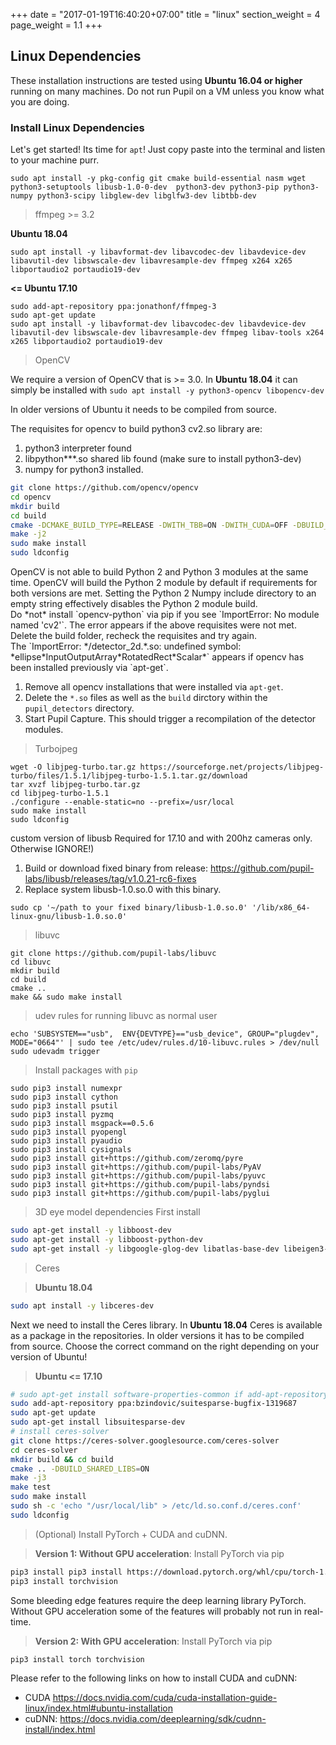 +++
date = "2017-01-19T16:40:20+07:00"
title = "linux"
section_weight = 4
page_weight = 1.1
+++

## Linux Dependencies

These installation instructions are tested using **Ubuntu 16.04 or higher** running on many machines. Do not run Pupil on a VM unless you know what you are doing.

### Install Linux Dependencies

Let's get started! Its time for `apt`!  Just copy paste into the terminal and listen to your machine purr.

```
sudo apt install -y pkg-config git cmake build-essential nasm wget python3-setuptools libusb-1.0-0-dev  python3-dev python3-pip python3-numpy python3-scipy libglew-dev libglfw3-dev libtbb-dev
```

> ffmpeg >= 3.2

**Ubuntu 18.04**
```
sudo apt install -y libavformat-dev libavcodec-dev libavdevice-dev libavutil-dev libswscale-dev libavresample-dev ffmpeg x264 x265 libportaudio2 portaudio19-dev
```

**<= Ubuntu 17.10**
```
sudo add-apt-repository ppa:jonathonf/ffmpeg-3
sudo apt-get update
sudo apt install -y libavformat-dev libavcodec-dev libavdevice-dev libavutil-dev libswscale-dev libavresample-dev ffmpeg libav-tools x264 x265 libportaudio2 portaudio19-dev
```

> OpenCV

We require a version of OpenCV that is >= 3.0. In **Ubuntu 18.04** it can simply be installed with `sudo apt install -y python3-opencv libopencv-dev`

In older versions of Ubuntu it needs to be compiled from source.

The requisites for opencv to build python3 cv2.so library are:

1. python3 interpreter found
1. libpython***.so shared lib found (make sure to install python3-dev)
1. numpy for python3 installed.

```bash
git clone https://github.com/opencv/opencv
cd opencv
mkdir build
cd build
cmake -DCMAKE_BUILD_TYPE=RELEASE -DWITH_TBB=ON -DWITH_CUDA=OFF -DBUILD_opencv_python2=OFF -DBUILD_opencv_python3=ON ..
make -j2
sudo make install
sudo ldconfig
```

<aside class="notice">
OpenCV is not able to build Python 2 and Python 3 modules at the same time.
OpenCV will build the Python 2 module by default if requirements for both
versions are met. Setting the Python 2 Numpy include directory to an empty
string effectively disables the Python 2 module build.
</aside>

<aside class="faq">
Do *not* install `opencv-python` via pip if you see `ImportError: No module named 'cv2'`.
The error appears if the above requisites were not met.
Delete the build folder, recheck the requisites and try again.
</aside>

<aside class="faq">
The `ImportError: */detector_2d.*.so: undefined symbol: *ellipse*InputOutputArray*RotatedRect*Scalar*`
appears if opencv has been installed previously via `apt-get`.

1. Remove all opencv installations that were installed via `apt-get`.
1. Delete the `*.so` files as well as the `build` dirctory within the `pupil_detectors` directory.
1. Start Pupil Capture. This should trigger a recompilation of the detector modules.
</aside>

> Turbojpeg

```
wget -O libjpeg-turbo.tar.gz https://sourceforge.net/projects/libjpeg-turbo/files/1.5.1/libjpeg-turbo-1.5.1.tar.gz/download
tar xvzf libjpeg-turbo.tar.gz
cd libjpeg-turbo-1.5.1
./configure --enable-static=no --prefix=/usr/local
sudo make install
sudo ldconfig
```

custom version of libusb
Required for 17.10 and with 200hz cameras only. Otherwise IGNORE!)

1. Build or download fixed binary from release: https://github.com/pupil-labs/libusb/releases/tag/v1.0.21-rc6-fixes
1. Replace system libusb-1.0.so.0 with this binary.

`sudo cp '~/path to your fixed binary/libusb-1.0.so.0' '/lib/x86_64-linux-gnu/libusb-1.0.so.0'`


> libuvc

```
git clone https://github.com/pupil-labs/libuvc
cd libuvc
mkdir build
cd build
cmake ..
make && sudo make install
```

> udev rules for running libuvc as normal user

```
echo 'SUBSYSTEM=="usb",  ENV{DEVTYPE}=="usb_device", GROUP="plugdev", MODE="0664"' | sudo tee /etc/udev/rules.d/10-libuvc.rules > /dev/null
sudo udevadm trigger
```

> Install packages with `pip`

```
sudo pip3 install numexpr
sudo pip3 install cython
sudo pip3 install psutil
sudo pip3 install pyzmq
sudo pip3 install msgpack==0.5.6
sudo pip3 install pyopengl
sudo pip3 install pyaudio
sudo pip3 install cysignals
sudo pip3 install git+https://github.com/zeromq/pyre
sudo pip3 install git+https://github.com/pupil-labs/PyAV
sudo pip3 install git+https://github.com/pupil-labs/pyuvc
sudo pip3 install git+https://github.com/pupil-labs/pyndsi
sudo pip3 install git+https://github.com/pupil-labs/pyglui
```

> 3D eye model dependencies
First install 

```bash
sudo apt-get install -y libboost-dev
sudo apt-get install -y libboost-python-dev
sudo apt-get install -y libgoogle-glog-dev libatlas-base-dev libeigen3-dev
```

> Ceres

> **Ubuntu 18.04**

```bash
sudo apt install -y libceres-dev
```

Next we need to install the Ceres library. In **Ubuntu 18.04** Ceres is available as a package in the repositories.
In older versions it has to be compiled from source. Choose the correct command on the right depending on your version 
of Ubuntu!

> **Ubuntu <= 17.10**

```bash
# sudo apt-get install software-properties-common if add-apt-repository is not found
sudo add-apt-repository ppa:bzindovic/suitesparse-bugfix-1319687
sudo apt-get update
sudo apt-get install libsuitesparse-dev
# install ceres-solver
git clone https://ceres-solver.googlesource.com/ceres-solver
cd ceres-solver
mkdir build && cd build
cmake .. -DBUILD_SHARED_LIBS=ON
make -j3
make test
sudo make install
sudo sh -c 'echo "/usr/local/lib" > /etc/ld.so.conf.d/ceres.conf'
sudo ldconfig
```

> (Optional) Install PyTorch + CUDA and cuDNN. 

> **Version 1: Without GPU acceleration**: Install PyTorch via pip

```bash
pip3 install pip3 install https://download.pytorch.org/whl/cpu/torch-1.0.1.post2-cp36-cp36m-linux_x86_64.whl
pip3 install torchvision
```

Some bleeding edge features require the deep learning library PyTorch. 
Without GPU acceleration some of the features will probably not 
run in real-time.


> **Version 2: With GPU acceleration**: Install PyTorch via pip

```bash
pip3 install torch torchvision
```

Please refer to the following links on how to install CUDA and cuDNN:

- CUDA https://docs.nvidia.com/cuda/cuda-installation-guide-linux/index.html#ubuntu-installation
- cuDNN: https://docs.nvidia.com/deeplearning/sdk/cudnn-install/index.html

